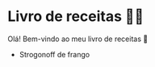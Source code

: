 # Livro de receitas :man_cook:

Olá! Bem-vindo ao meu livro de receitas :wave:

- Strogonoff de frango 

